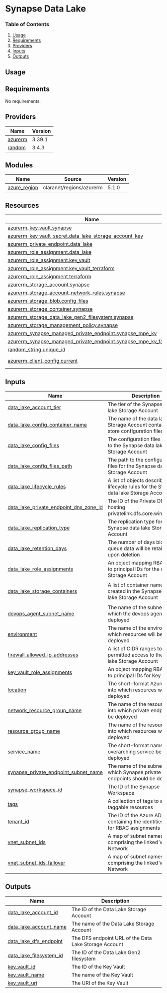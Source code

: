 # Synapse Data Lake

### Table of Contents
1. [Usage](#usage)
2. [Requirements](#requirements)
3. [Providers](#Providers)
4. [Inputs](#inputs)
5. [Outputs](#outputs)

## Usage

<!-- BEGINNING OF PRE-COMMIT-TERRAFORM DOCS HOOK -->
## Requirements

No requirements.

## Providers

| Name | Version |
|------|---------|
| <a name="provider_azurerm"></a> [azurerm](#provider\_azurerm) | 3.39.1 |
| <a name="provider_random"></a> [random](#provider\_random) | 3.4.3 |

## Modules

| Name | Source | Version |
|------|--------|---------|
| <a name="module_azure_region"></a> [azure\_region](#module\_azure\_region) | claranet/regions/azurerm | 5.1.0 |

## Resources

| Name | Type |
|------|------|
| [azurerm_key_vault.synapse](https://registry.terraform.io/providers/hashicorp/azurerm/latest/docs/resources/key_vault) | resource |
| [azurerm_key_vault_secret.data_lake_storage_account_key](https://registry.terraform.io/providers/hashicorp/azurerm/latest/docs/resources/key_vault_secret) | resource |
| [azurerm_private_endpoint.data_lake](https://registry.terraform.io/providers/hashicorp/azurerm/latest/docs/resources/private_endpoint) | resource |
| [azurerm_role_assignment.data_lake](https://registry.terraform.io/providers/hashicorp/azurerm/latest/docs/resources/role_assignment) | resource |
| [azurerm_role_assignment.key_vault](https://registry.terraform.io/providers/hashicorp/azurerm/latest/docs/resources/role_assignment) | resource |
| [azurerm_role_assignment.key_vault_terraform](https://registry.terraform.io/providers/hashicorp/azurerm/latest/docs/resources/role_assignment) | resource |
| [azurerm_role_assignment.terraform](https://registry.terraform.io/providers/hashicorp/azurerm/latest/docs/resources/role_assignment) | resource |
| [azurerm_storage_account.synapse](https://registry.terraform.io/providers/hashicorp/azurerm/latest/docs/resources/storage_account) | resource |
| [azurerm_storage_account_network_rules.synapse](https://registry.terraform.io/providers/hashicorp/azurerm/latest/docs/resources/storage_account_network_rules) | resource |
| [azurerm_storage_blob.config_files](https://registry.terraform.io/providers/hashicorp/azurerm/latest/docs/resources/storage_blob) | resource |
| [azurerm_storage_container.synapse](https://registry.terraform.io/providers/hashicorp/azurerm/latest/docs/resources/storage_container) | resource |
| [azurerm_storage_data_lake_gen2_filesystem.synapse](https://registry.terraform.io/providers/hashicorp/azurerm/latest/docs/resources/storage_data_lake_gen2_filesystem) | resource |
| [azurerm_storage_management_policy.synapse](https://registry.terraform.io/providers/hashicorp/azurerm/latest/docs/resources/storage_management_policy) | resource |
| [azurerm_synapse_managed_private_endpoint.synapse_mpe_kv](https://registry.terraform.io/providers/hashicorp/azurerm/latest/docs/resources/synapse_managed_private_endpoint) | resource |
| [azurerm_synapse_managed_private_endpoint.synapse_mpe_kv_failover](https://registry.terraform.io/providers/hashicorp/azurerm/latest/docs/resources/synapse_managed_private_endpoint) | resource |
| [random_string.unique_id](https://registry.terraform.io/providers/hashicorp/random/latest/docs/resources/string) | resource |
| [azurerm_client_config.current](https://registry.terraform.io/providers/hashicorp/azurerm/latest/docs/data-sources/client_config) | data source |

## Inputs

| Name | Description | Type | Default | Required |
|------|-------------|------|---------|:--------:|
| <a name="input_data_lake_account_tier"></a> [data\_lake\_account\_tier](#input\_data\_lake\_account\_tier) | The tier of the Synapse data lake Storage Account | `string` | `"Standard"` | no |
| <a name="input_data_lake_config_container_name"></a> [data\_lake\_config\_container\_name](#input\_data\_lake\_config\_container\_name) | The name of the data lake Storage Account container to store configuration files | `string` | `""` | no |
| <a name="input_data_lake_config_files"></a> [data\_lake\_config\_files](#input\_data\_lake\_config\_files) | The configuration files to copy to the Synapse data lake Storage Account | `list(string)` | `[]` | no |
| <a name="input_data_lake_config_files_path"></a> [data\_lake\_config\_files\_path](#input\_data\_lake\_config\_files\_path) | The path to the configuration files for the Synapse data lake Storage Account | `string` | `""` | no |
| <a name="input_data_lake_lifecycle_rules"></a> [data\_lake\_lifecycle\_rules](#input\_data\_lake\_lifecycle\_rules) | A list of objects describing data lifecycle rules for the Synapse data lake Storage Account | `list(any)` | `[]` | no |
| <a name="input_data_lake_private_endpoint_dns_zone_id"></a> [data\_lake\_private\_endpoint\_dns\_zone\_id](#input\_data\_lake\_private\_endpoint\_dns\_zone\_id) | The ID of the Private DNS Zone hosting privatelink.dfs.core.windows.net | `string` | n/a | yes |
| <a name="input_data_lake_replication_type"></a> [data\_lake\_replication\_type](#input\_data\_lake\_replication\_type) | The replication type for the Synapse data lake Storage Account | `string` | `"ZRS"` | no |
| <a name="input_data_lake_retention_days"></a> [data\_lake\_retention\_days](#input\_data\_lake\_retention\_days) | The number of days blob and queue data will be retained for upon deletion | `number` | `7` | no |
| <a name="input_data_lake_role_assignments"></a> [data\_lake\_role\_assignments](#input\_data\_lake\_role\_assignments) | An object mapping RBAC roles to principal IDs for the data lake Storage Account | `map(list(string))` | `{}` | no |
| <a name="input_data_lake_storage_containers"></a> [data\_lake\_storage\_containers](#input\_data\_lake\_storage\_containers) | A list of container names to be created in the Synapse data lake Storage Account | `list(string)` | <pre>[<br>  "default"<br>]</pre> | no |
| <a name="input_devops_agent_subnet_name"></a> [devops\_agent\_subnet\_name](#input\_devops\_agent\_subnet\_name) | The name of the subnet into which the devops agents will be deployed | `string` | `"ComputeSubnet"` | no |
| <a name="input_environment"></a> [environment](#input\_environment) | The name of the environment in which resources will be deployed | `string` | n/a | yes |
| <a name="input_firewall_allowed_ip_addresses"></a> [firewall\_allowed\_ip\_addresses](#input\_firewall\_allowed\_ip\_addresses) | A list of CIDR ranges to be permitted access to the data lake Storage Account | `list(string)` | `[]` | no |
| <a name="input_key_vault_role_assignments"></a> [key\_vault\_role\_assignments](#input\_key\_vault\_role\_assignments) | An object mapping RBAC roles to principal IDs for Key Vault | `map(list(string))` | `{}` | no |
| <a name="input_location"></a> [location](#input\_location) | The short-format Azure region into which resources will be deployed | `string` | n/a | yes |
| <a name="input_network_resource_group_name"></a> [network\_resource\_group\_name](#input\_network\_resource\_group\_name) | The name of the resource group into which private endpoints will be deployed | `string` | n/a | yes |
| <a name="input_resource_group_name"></a> [resource\_group\_name](#input\_resource\_group\_name) | The name of the resource group into which resources will be deployed | `string` | n/a | yes |
| <a name="input_service_name"></a> [service\_name](#input\_service\_name) | The short-format name of the overarching service being deployed | `string` | n/a | yes |
| <a name="input_synapse_private_endpoint_subnet_name"></a> [synapse\_private\_endpoint\_subnet\_name](#input\_synapse\_private\_endpoint\_subnet\_name) | The name of the subnet into which Synapse private endpoints should be deployed | `string` | `"SynapseEndpointSubnet"` | no |
| <a name="input_synapse_workspace_id"></a> [synapse\_workspace\_id](#input\_synapse\_workspace\_id) | The ID of the Synapse Workspace | `string` | n/a | yes |
| <a name="input_tags"></a> [tags](#input\_tags) | A collection of tags to assign to taggable resources | `map(string)` | `{}` | no |
| <a name="input_tenant_id"></a> [tenant\_id](#input\_tenant\_id) | The ID of the Azure AD tenant containing the identities used for RBAC assignments | `string` | n/a | yes |
| <a name="input_vnet_subnet_ids"></a> [vnet\_subnet\_ids](#input\_vnet\_subnet\_ids) | A map of subnet names and IDs comprising the linked Virtual Network | `map(string)` | n/a | yes |
| <a name="input_vnet_subnet_ids_failover"></a> [vnet\_subnet\_ids\_failover](#input\_vnet\_subnet\_ids\_failover) | A map of subnet names and IDs comprising the linked Virtual Network | `map(string)` | n/a | yes |

## Outputs

| Name | Description |
|------|-------------|
| <a name="output_data_lake_account_id"></a> [data\_lake\_account\_id](#output\_data\_lake\_account\_id) | The ID of the Data Lake Storage Account |
| <a name="output_data_lake_account_name"></a> [data\_lake\_account\_name](#output\_data\_lake\_account\_name) | The name of the Data Lake Storage Account |
| <a name="output_data_lake_dfs_endpoint"></a> [data\_lake\_dfs\_endpoint](#output\_data\_lake\_dfs\_endpoint) | The DFS endpoint URL of the Data Lake Storage Account |
| <a name="output_data_lake_filesystem_id"></a> [data\_lake\_filesystem\_id](#output\_data\_lake\_filesystem\_id) | The ID of the Data Lake Gen2 filesystem |
| <a name="output_key_vault_id"></a> [key\_vault\_id](#output\_key\_vault\_id) | The ID of the Key Vault |
| <a name="output_key_vault_name"></a> [key\_vault\_name](#output\_key\_vault\_name) | The name of the Key Vault |
| <a name="output_key_vault_uri"></a> [key\_vault\_uri](#output\_key\_vault\_uri) | The URI of the Key Vault |
<!-- END OF PRE-COMMIT-TERRAFORM DOCS HOOK -->
